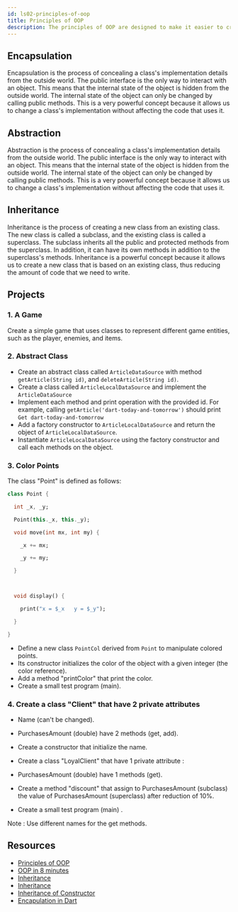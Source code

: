 ```yaml
---
id: ls02-principles-of-oop
title: Principles of OOP
description: The principles of OOP are designed to make it easier to create complex, modular, and scalable programs by organizing code into small, reusable units called classes. Principles like encapsulation, abstraction, inheritance, help to reduce complexity and improve the maintainability and reusability of code.
---
```


## Encapsulation

Encapsulation is the process of concealing a class's implementation details from the outside world. The public interface is the only way to interact with an object. This means that the internal state of the object is hidden from the outside world. The internal state of the object can only be changed by calling public methods. This is a very powerful concept because it allows us to change a class's implementation without affecting the code that uses it.

## Abstraction

Abstraction is the process of concealing a class's implementation details from the outside world. The public interface is the only way to interact with an object. This means that the internal state of the object is hidden from the outside world. The internal state of the object can only be changed by calling public methods. This is a very powerful concept because it allows us to change a class's implementation without affecting the code that uses it.

## Inheritance

Inheritance is the process of creating a new class from an existing class. The new class is called a subclass, and the existing class is called a superclass. The subclass inherits all the public and protected methods from the superclass. In addition, it can have its own methods in addition to the superclass's methods. Inheritance is a powerful concept because it allows us to create a new class that is based on an existing class, thus reducing the amount of code that we need to write.

## Projects

### 1. A Game

Create a simple game that uses classes to represent different game entities, such as the player, enemies, and items.

### 2. Abstract Class

- Create an abstract class called `ArticleDataSource` with method `getArticle(String id)`, and `deleteArticle(String id)`.
- Create a class called `ArticleLocalDataSource` and implement the `ArticleDataSource`
- Implement each method and print operation with the provided id. For example, calling `getArticle('dart-today-and-tomorrow')` should print `Get dart-today-and-tomorrow`
- Add a factory constructor to `ArticleLocalDataSource` and return the object of `ArticleLocalDataSource`.
- Instantiate `ArticleLocalDataSource` using the factory constructor and call each methods on the object.

### 3. Color Points

The class "Point" is defined as follows:

```dart
class Point {

  int _x, _y;

  Point(this._x, this._y);

  void move(int mx, int my) {

    _x += mx;

    _y += my;

  }



  void display() {

    print("x = $_x   y = $_y");

  }

}
```

- Define a new class `PointCol` derived from `Point` to manipulate colored points.
- Its constructor initializes the color of the object with a given integer (the color reference).
- Add a method "printColor" that print the color.
- Create a small test program (main).

### 4. Create a class "Client" that have 2 private attributes

- Name (can't be changed).
- PurchasesAmount (double) have 2 methods (get, add).

- Create a constructor that initialize the name.
- Create a class "LoyalClient" that have 1 private attribute :
- PurchasesAmount (double) have 1 methods (get).
- Create a method "discount" that assign to PurchasesAmount (subclass) the value of PurchasesAmount (superclass) after reduction of 10%.
- Create a small test program (main) .

Note : Use different names for the get methods.

## Resources

- [Principles of OOP](https://www.freecodecamp.org/news/object-oriented-programming-concepts-21bb035f7260/)
- [OOP in 8 minutes](https://www.youtube.com/watch?v=pTB0EiLXUC8)
- [Inheritance](https://www.darttutorial.org/dart-tutorial/dart-inheritance/)
- [Inheritance](https://dart-tutorial.com/object-oriented-programming/inheritance-in-dart/)
- [Inheritance of Constructor](https://dart-tutorial.com/object-oriented-programming/inheritance-of-constructor-in-dart/)
- [Encapulation in Dart](https://dart-tutorial.com/object-oriented-programming/encapsulation-in-dart/)
